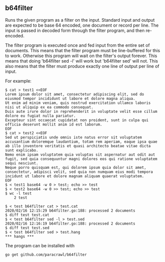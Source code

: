 ## b64filter

Runs the given program as a filter on the input. Standard input and output are
expected to be base 64 encoded, one document or record per line. The input is
passed in decoded form through the filter program, and then re-encoded.

The filter program is executed once and fed input from the entire set of documents.
This means that the filter program must be line-buffered for this to work. Otherwise
this program will wait on the filter's output forever. This means that doing
'b64filter sed -l' will work but 'b64filter sed' will not. This also means that
the filter must produce exactly one line of output per line of input.

For example:

    $ cat > test1 <<EOF
    Lorem ipsum dolor sit amet, consectetur adipiscing elit, sed do eiusmod tempor incididunt ut labore et dolore magna aliqua.
    Ut enim ad minim veniam, quis nostrud exercitation ullamco laboris nisi ut aliquip ex ea commodo consequat.
    Duis aute irure dolor in reprehenderit in voluptate velit esse cillum dolore eu fugiat nulla pariatur.
    Excepteur sint occaecat cupidatat non proident, sunt in culpa qui officia deserunt mollit anim id est laborum.
    EOF
    $ cat > test2 <<EOF
    Sed ut perspiciatis unde omnis iste natus error sit voluptatem accusantium doloremque laudantium, totam rem aperiam, eaque ipsa quae ab illo inventore veritatis et quasi architecto beatae vitae dicta sunt explicabo.
    Nemo enim ipsam voluptatem quia voluptas sit aspernatur aut odit aut fugit, sed quia consequuntur magni dolores eos qui ratione voluptatem sequi nesciunt.
    Neque porro quisquam est, qui dolorem ipsum quia dolor sit amet, consectetur, adipisci velit, sed quia non numquam eius modi tempora incidunt ut labore et dolore magnam aliquam quaerat voluptatem.
    EOF
    $ < test1 base64 -w 0 > test; echo >> test
    $ < test2 base64 -w 0 >> test; echo >> test
    $ wc -l test
        2 test

    $ < test b64filter cat > test.cat
    2020/02/16 12:15:29 b64filter.go:188: processed 2 documents
    $ diff test test.cat
    $ < test b64filter sed -l > test.sed
    2020/02/16 12:16:19 b64filter.go:188: processed 2 documents
    $ diff test test.sed
    $ < test b64filter sed > test.hang
    *** hangs ***

The program can be installed with

    go get github.com/paracrawl/b64filter
    
